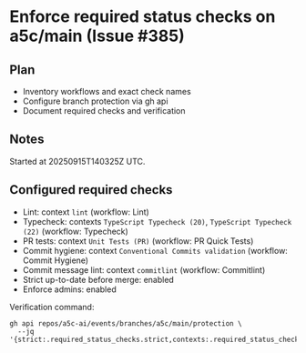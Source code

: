 # Enforce required status checks on a5c/main (Issue #385)

## Plan

- Inventory workflows and exact check names
- Configure branch protection via gh api
- Document required checks and verification

## Notes

Started at 20250915T140325Z UTC.

## Configured required checks

- Lint: context `lint` (workflow: Lint)
- Typecheck: contexts `TypeScript Typecheck (20)`, `TypeScript Typecheck (22)` (workflow: Typecheck)
- PR tests: context `Unit Tests (PR)` (workflow: PR Quick Tests)
- Commit hygiene: context `Conventional Commits validation` (workflow: Commit Hygiene)
- Commit message lint: context `commitlint` (workflow: Commitlint)
- Strict up-to-date before merge: enabled
- Enforce admins: enabled

Verification command:

```
gh api repos/a5c-ai/events/branches/a5c/main/protection \
  --jq '{strict:.required_status_checks.strict,contexts:.required_status_checks.contexts,enforce_admins:.enforce_admins.enabled}'
```
